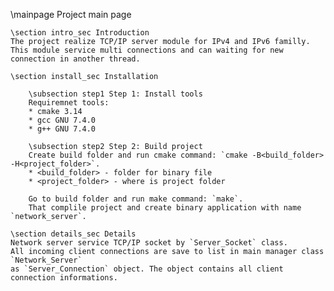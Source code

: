 \mainpage Project main page

	\section intro_sec Introduction
	The project realize TCP/IP server module for IPv4 and IPv6 familly.
	This module service multi connections and can waiting for new connection in another thread.

	\section install_sec Installation
	
		\subsection step1 Step 1: Install tools
		Requiremnet tools:
		* cmake 3.14
		* gcc GNU 7.4.0
		* g++ GNU 7.4.0
		
		\subsection step2 Step 2: Build project
		Create build folder and run cmake command: `cmake -B<build_folder> -H<project_folder>`.
		* <build_folder> - folder for binary file 
		* <project_folder> - where is project folder
		
		Go to build folder and run make command: `make`. 
		That complile project and create binary application with name `network_server`. 

	\section details_sec Details
	Network server service TCP/IP socket by `Server_Socket` class. 
	All incoming client connections are save to list in main manager class `Network_Server` 
	as `Server_Connection` object. The object contains all client connection informations.
	
	
